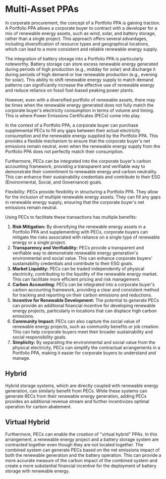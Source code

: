 # Multi-Asset PPAs

In corporate procurement, the concept of a Portfolio PPA is gaining traction. A Portfolio PPA allows a corporate buyer to contract with a developer for a mix of renewable energy assets, such as wind, solar, and battery storage, rather than a single project. This approach offers several advantages, including diversification of resource types and geographical locations, which can lead to a more consistent and reliable renewable energy supply.

The integration of battery storage into a Portfolio PPA is particularly noteworthy. Battery storage can store excess renewable energy generated during periods of high production (e.g., midday for solar) and discharge it during periods of high demand or low renewable production (e.g., evening for solar). This ability to shift renewable energy supply to match demand patterns can significantly increase the effective use of renewable energy and reduce reliance on fossil fuel-based peaking power plants.

However, even with a diversified portfolio of renewable assets, there may be times when the renewable energy generated does not fully match the corporate buyer's electricity consumption in terms of volume and timing. This is where Power Emissions Certificates (PECs) come into play.

In the context of a Portfolio PPA, a corporate buyer can purchase supplemental PECs to fill any gaps between their actual electricity consumption and the renewable energy supplied by the Portfolio PPA. This provides a flexible mechanism to ensure that the corporate buyer's net emissions remain neutral, even when the renewable energy supply from the Portfolio PPA does not perfectly match their consumption.

Furthermore, PECs can be integrated into the corporate buyer's carbon accounting framework, providing a transparent and verifiable way to demonstrate their commitment to renewable energy and carbon neutrality. This can enhance their sustainability credentials and contribute to their ESG (Environmental, Social, and Governance) goals.

Flexibility: PECs provide flexibility in structuring a Portfolio PPA. They allow for the inclusion of multiple renewable energy assets. They can fill any gaps in renewable energy supply, ensuring that the corporate buyer's net emissions remain neutral.

Using PECs to facilitate these transactions has multiple benefits:

1. **Risk Mitigation:** By diversifying the renewable energy assets in a Portfolio PPA and supplementing with PECs, corporate buyers can mitigate the risks associated with reliance on a single type of renewable energy or a single project.
2. **Transparency and Verifiability:** PECs provide a transparent and verifiable way to demonstrate renewable energy generation's environmental and social value. This can enhance corporate buyers' sustainability credentials and contribute to their ESG goals.
3. **Market Liquidity:** PECs can be traded independently of physical electricity, contributing to the liquidity of the renewable energy market. This can facilitate more efficient pricing and risk management.
4. **Carbon Accounting:** PECs can be integrated into a corporate buyer's carbon accounting framework, providing a clear and consistent method for tracking and reporting on their carbon emissions and reductions.
5. **Incentive for Renewable Development:** The potential to generate PECs can provide an additional financial incentive for developing renewable energy projects, particularly in locations that can displace high carbon emissions.
6. **Community Impact:** PECs can also capture the social value of renewable energy projects, such as community benefits or job creation. This can help corporate buyers meet their broader sustainability and social responsibility goals.
7. **Simplicity:** By separating the environmental and social value from the physical electricity, PECs can simplify the contractual arrangements in a Portfolio PPA, making it easier for corporate buyers to understand and manage.

## Hybrid

Hybrid storage systems, which are directly coupled with renewable energy generation, can similarly benefit from PECs. While these systems can generate RECs from their renewable energy generation, adding PECs provides an additional revenue stream and further incentivizes optimal operation for carbon abatement.

## Virtual Hybrid

Furthermore, PECs can enable the creation of "virtual hybrid" PPAs. In this arrangement, a renewable energy project and a battery storage system are contracted together even though they are not located together. The combined system can generate PECs based on the net emissions impact of both the renewable generation and the battery operation. This can provide a more accurate measure of the carbon impact of the combined system and create a more substantial financial incentive for the deployment of battery storage with renewable energy.
